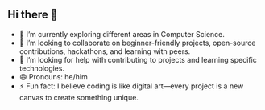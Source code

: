 ## Hi there 👋
- 🌱 I’m currently exploring different areas in Computer Science.
- 👯 I’m looking to collaborate on beginner-friendly projects, open-source contributions, hackathons, and learning with peers.
- 🤔 I’m looking for help with contributing to projects and learning specific technologies.
- 😄 Pronouns: he/him
- ⚡ Fun fact: I believe coding is like digital art—every project is a new canvas to create something unique.


<!--
**dev687612/dev687612** is a ✨ _special_ ✨ repository because its `README.md` (this file) appears on your GitHub profile.

Here are some ideas to get you started:


-->
